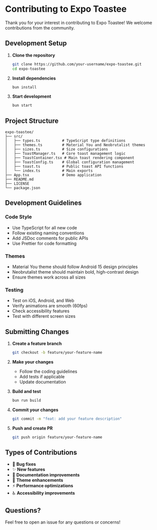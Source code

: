 # Contributing to Expo Toastee

Thank you for your interest in contributing to Expo Toastee! We welcome contributions from the community.

## Development Setup

1. **Clone the repository**
   ```bash
   git clone https://github.com/your-username/expo-toastee.git
   cd expo-toastee
   ```

2. **Install dependencies**
   ```bash
   bun install
   ```

3. **Start development**
   ```bash
   bun start
   ```

## Project Structure

```
expo-toastee/
├── src/
│   ├── types.ts          # TypeScript type definitions
│   ├── themes.ts         # Material You and Neobrutalist themes
│   ├── sizes.ts          # Size configurations
│   ├── ToastManager.ts   # Core toast management logic
│   ├── ToastContainer.tsx # Main toast rendering component
│   ├── ToastConfig.ts    # Global configuration management
│   ├── toast.ts          # Public toast API functions
│   └── index.ts          # Main exports
├── App.tsx               # Demo application
├── README.md
├── LICENSE
└── package.json
```

## Development Guidelines

### Code Style
- Use TypeScript for all new code
- Follow existing naming conventions
- Add JSDoc comments for public APIs
- Use Prettier for code formatting

### Themes
- Material You theme should follow Android 15 design principles
- Neobrutalist theme should maintain bold, high-contrast design
- Ensure themes work across all sizes

### Testing
- Test on iOS, Android, and Web
- Verify animations are smooth (60fps)
- Check accessibility features
- Test with different screen sizes

## Submitting Changes

1. **Create a feature branch**
   ```bash
   git checkout -b feature/your-feature-name
   ```

2. **Make your changes**
   - Follow the coding guidelines
   - Add tests if applicable
   - Update documentation

3. **Build and test**
   ```bash
   bun run build
   ```

4. **Commit your changes**
   ```bash
   git commit -m "feat: add your feature description"
   ```

5. **Push and create PR**
   ```bash
   git push origin feature/your-feature-name
   ```

## Types of Contributions

- 🐛 **Bug fixes**
- ✨ **New features**
- 📖 **Documentation improvements**
- 🎨 **Theme enhancements**
- ⚡ **Performance optimizations**
- ♿ **Accessibility improvements**

## Questions?

Feel free to open an issue for any questions or concerns! 